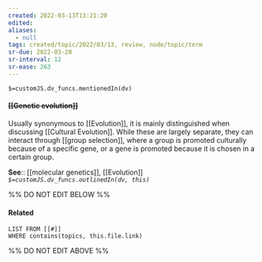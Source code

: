 ```yaml
---
created: 2022-03-13T13:21:20 
edited: 
aliases:
  - null
tags: created/topic/2022/03/13, review, node/topic/term
sr-due: 2022-03-28
sr-interval: 12
sr-ease: 263
---
```

`$=customJS.dv_funcs.mentionedIn(dv)`

#### <s class="topic-title">[[Genetic evolution]]</s>

Usually synonymous to [[Evolution]], it is mainly distinguished when discussing [[Cultural Evolution]].
While these are largely separate, they can interact through [[group selection]], where a group is promoted culturally because of a specific gene, or a gene is promoted because it is chosen in a certain group.

**See**:: [[molecular genetics]], [[Evolution]]
*`$=customJS.dv_funcs.outlinedIn(dv, this)`*

%% DO NOT EDIT BELOW %%

#### Related 

```dataview
LIST FROM [[#]]
WHERE contains(topics, this.file.link)
```
%% DO NOT EDIT ABOVE %%
